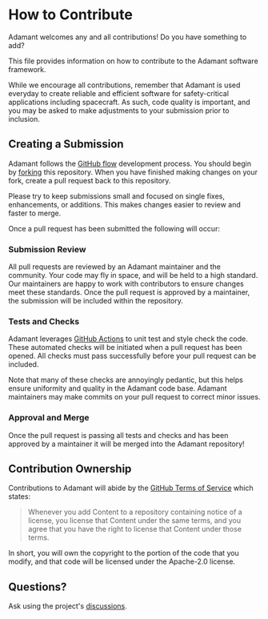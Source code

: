 # How to Contribute

Adamant welcomes any and all contributions! Do you have something to add?

This file provides information on how to contribute to the Adamant software framework.

While we encourage all contributions, remember that Adamant is used everyday to create reliable and efficient software for safety-critical applications including spacecraft. As such, code quality is important, and you may be asked to make adjustments to your submission prior to inclusion.

## Creating a Submission

Adamant follows the [GitHub flow](https://docs.github.com/en/get-started/quickstart/github-flow) development process. You should begin by [forking](https://docs.github.com/en/get-started/quickstart/fork-a-repo) this repository. When you have finished making changes on your fork, create a pull request back to this repository.

Please try to keep submissions small and focused on single fixes, enhancements, or additions. This makes changes easier to review and faster to merge.

Once a pull request has been submitted the following will occur:

### Submission Review

All pull requests are reviewed by an Adamant maintainer and the community. Your code may fly in space, and will be held to a high standard. Our maintainers are happy to work with contributors to ensure changes meet these standards. Once the pull request is approved by a maintainer, the submission will be included within the repository.

### Tests and Checks

Adamant leverages [GitHub Actions](https://docs.github.com/en/actions) to unit test and style check the code. These automated checks will be initiated when a pull request has been opened. All checks must pass successfully before your pull request can be included.

Note that many of these checks are annoyingly pedantic, but this helps ensure uniformity and quality in the Adamant code base. Adamant maintainers may make commits on your pull request to correct minor issues.

### Approval and Merge

Once the pull request is passing all tests and checks and has been approved by a maintainer it will be merged into the Adamant repository!

## Contribution Ownership

Contributions to Adamant will abide by the [GitHub Terms of Service](https://docs.github.com/en/site-policy/github-terms/github-terms-of-service#6-contributions-under-repository-license) which states:

> Whenever you add Content to a repository containing notice of a license, you license that Content under the same terms, and you agree that you have the right to license that Content under those terms.

In short, you will own the copyright to the portion of the code that you modify, and that code will be licensed under the Apache-2.0 license.

## Questions?

Ask using the project's [discussions](https://github.com/lasp/adamant/discussions).
